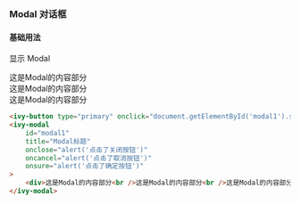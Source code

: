 ### Modal 对话框

#### 基础用法

<ivy-button type="primary" onclick="document.getElementById('modal1').setAttribute('show', '')">显示 Modal</ivy-button>

<ivy-modal id="modal1" title="Modal标题" onclose="alert('点击了关闭按钮')"  oncancel="alert('点击了取消按钮')">
    <div>这是Modal的内容部分<br>这是Modal的内容部分<br>这是Modal的内容部分<br></div>
</ivy-modal>

```html
<ivy-button type="primary" onclick="document.getElementById('modal1').setAttribute('show', '')">显示 Modal</ivy-button>
<ivy-modal
    id="modal1"
    title="Modal标题"
    onclose="alert('点击了关闭按钮')"
    oncancel="alert('点击了取消按钮')"
    onsure="alert('点击了确定按钮')"
>
    <div>这是Modal的内容部分<br />这是Modal的内容部分<br />这是Modal的内容部分<br /></div>
</ivy-modal>
```
